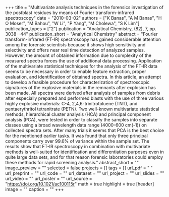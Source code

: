 +++
title = "Multivariate analysis techniques in the forensics investigation of the postblast residues by means of Fourier transform-infrared spectroscopy"
date = "2010-03-02"
authors = ["K Banas", "A M Banas", "H O Moser", "M Bahou", "W Li", "P Yang", "M Cholewa", "S K Lim"]
publication_types = ["2"]
publication = "Analytical Chemistry, (82), 7, pp. 3038--44"
publication_short = "Analytical Chemistry"
abstract = "Fourier transform-infrared (FT-IR) spectroscopy has gained considerable attention among the forensic scientists because it shows high sensitivity and selectivity and offers near real time detection of analyzed samples. However, the amount of obtained information due to complexity of the measured spectra forces the use of additional data processing. Application of the multivariate statistical techniques for the analysis of the FT-IR data seems to be necessary in order to enable feature extraction, proper evaluation, and identification of obtained spectra. In this article, an attempt to develop a feasible procedure for characterization of spectroscopic signatures of the explosive materials in the remnants after explosion has been made. All spectra were derived after analysis of samples from debris after especially prepared and performed blasts with the use of three various highly explosive materials: C-4, 2,4,6-trinitrotoluene (TNT), and pentaerythritol tetranitrate (PETN). Two well-known multivariate statistical methods, hierarchical cluster analysis (HCA) and principal component analysis (PCA), were tested in order to classify the samples into separate classes using a broad wavelength data range (4000-600 cm(-1)) on collected spectra sets. After many trials it seems that PCA is the best choice for the mentioned earlier tasks. It was found that only three principal components carry over 99.6% of variance within the sample set. The results show that FT-IR spectroscopy in combination with multivariate methods is well-suited for identification and differentiation purposes even in quite large data sets, and for that reason forensic laboratories could employ these methods for rapid screening analysis."
abstract_short = ""
image_preview = ""
selected = false
projects = []
tags = []
url_pdf = " "
url_preprint = ""
url_code = ""
url_dataset = ""
url_project = ""
url_slides = ""
url_video = ""
url_poster = ""
url_source = "https://doi.org/10.1021/ac100115r"
math = true
highlight = true
[header]
image = ""
caption = ""
+++
